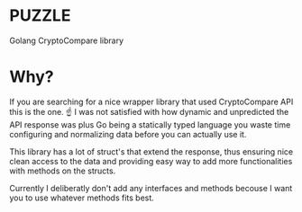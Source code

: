 # PUZZLE
Golang CryptoCompare library

# Why?
If you are searching for a nice wrapper library that used CryptoCompare API this is the one. ☝️ 
I was not satisfied with how dynamic and unpredicted the API response was plus Go being a statically typed language you waste time configuring and normalizing data before you can actually use it.

This library has a lot of struct's that extend the response, thus ensuring nice clean access to the data and providing easy way to add more functionalities with methods on the structs.

Currently I deliberatly don't add any interfaces and methods becouse I want you to use whatever methods fits best.
